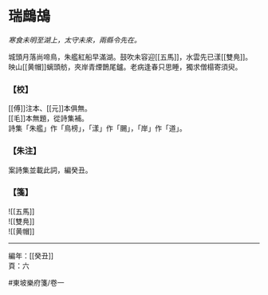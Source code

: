 # 瑞鷓鴣  

*寒食未明至湖上，太守未來，兩縣令先在。*

城頭月落尚啼鳥，朱艦紅船早滿湖。鼓吹未容迎[[五馬]]，水雲先已漾[[雙鳧]]。\
映山[[黄帽]]螭頭舫，夾岸青煙鵲尾鑪。老病逢春只思睡，獨求僧榻寄須臾。

### 【校】

[[傅]]注本、[[元]]本俱無。\
[[毛]]本無題，從詩集補。\
詩集「朱艦」作「鳥榜」，「漾」作「颺」，「岸」作「道」。

### 【朱注】

案詩集並載此詞，編癸丑。

### 【箋】

![[五馬]]\
![[雙鳧]]\
![[黄帽]]

---

編年：[[癸丑]]\
頁：六

#東坡樂府箋/卷一